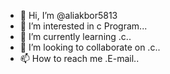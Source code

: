 - 👋 Hi, I’m @aliakbor5813
- 👀 I’m interested in c Program...
- 🌱 I’m currently learning .c..
- 💞️ I’m looking to collaborate on .c..
- 📫 How to reach me .E-mail..

<!---
aliakbor5813/aliakbor5813 is a ✨ special ✨ repository because its `README.md` (this file) appears on your GitHub profile.
You can click the Preview link to take a look at your changes.
--->
